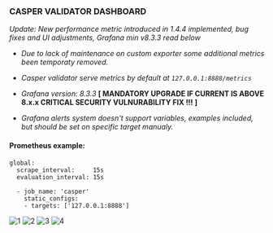 ### CASPER VALIDATOR DASHBOARD

_Update: New performance metric introduced in 1.4.4 implemented, bug fixes and UI adjustments, Grafana min v8.3.3 read below_

* _Due to lack of maintenance on custom exporter some additional metrics been temporaty removed._

* _Casper validator serve metrics by default at `127.0.0.1:8888/metrics`_

* _Grafana version: 8.3.3_ **[ MANDATORY UPGRADE IF CURRENT IS ABOVE 8.x.x CRITICAL SECURITY VULNURABILITY FIX !!! ]**

* _Grafana alerts system doesn't support variables, examples included, but should be set on specific target manualy._

#### Prometheus example:

```
global:
  scrape_interval:     15s
  evaluation_interval: 15s

  - job_name: 'casper'
    static_configs:
    - targets: ['127.0.0.1:8888']

```
![1](https://user-images.githubusercontent.com/50751381/149851735-9133dd55-4ec8-4c9f-8bd8-1d587c7e4ae1.jpg)
![2](https://user-images.githubusercontent.com/50751381/149851752-656da766-f0bb-40c7-9f7b-699ff57bf6d2.jpg)
![3](https://user-images.githubusercontent.com/50751381/149851761-79fd45f0-5eb7-4f15-bab0-2f78bfbdaa93.jpg)
![4](https://user-images.githubusercontent.com/50751381/149851764-be630051-88fd-4c01-9efe-e31081a97446.jpg)
